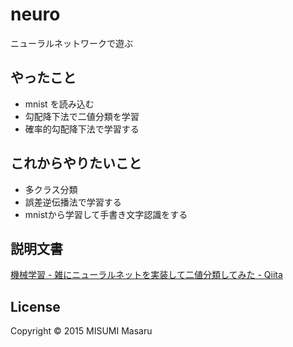 # neuro

ニューラルネットワークで遊ぶ

## やったこと

* mnist を読み込む
* 勾配降下法で二値分類を学習
* 確率的勾配降下法で学習する

## これからやりたいこと

* 多クラス分類
* 誤差逆伝播法で学習する
* mnistから学習して手書き文字認識をする


## 説明文書
[機械学習 - 雑にニューラルネットを実装して二値分類してみた - Qiita](http://qiita.com/deltam/items/355a9b23dea152df2617)



## License

Copyright © 2015 MISUMI Masaru
